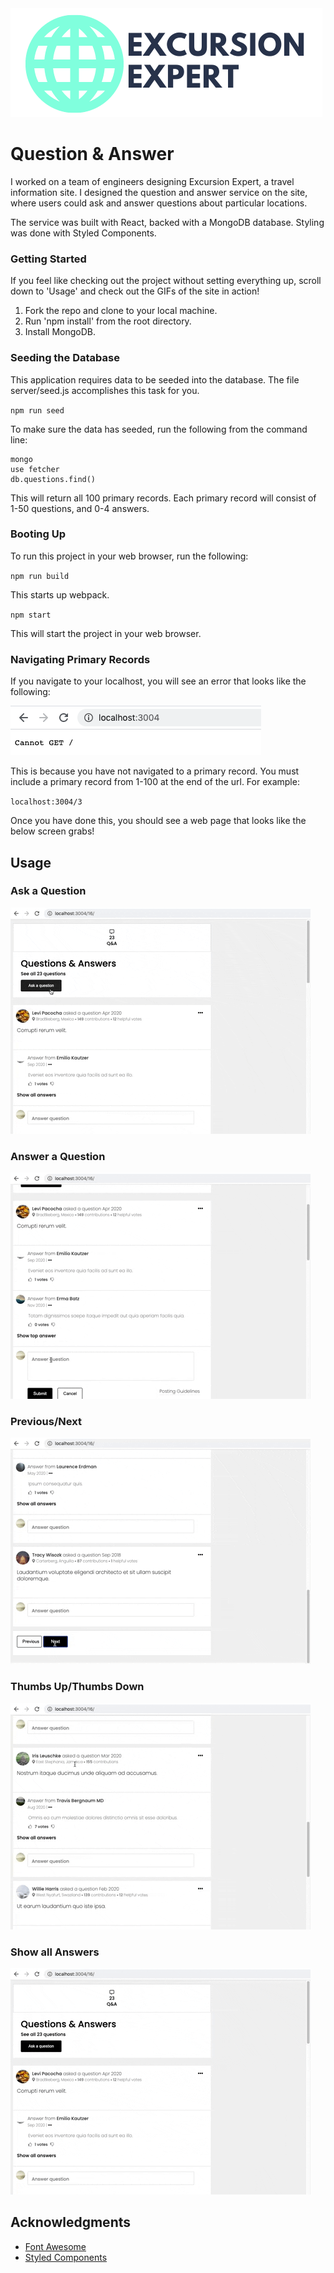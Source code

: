 <img src="https://github.com/excursion-expert/questionAndAnswer/blob/main/WhiteBackgroundLogoSuperCropped.png">

# Question & Answer
I worked on a team of engineers designing Excursion Expert, a travel information site. I designed the question and answer service on the site, where users could ask and answer questions about particular locations.

The service was built with React, backed with a MongoDB database. Styling was done with Styled Components.

### Getting Started

If you feel like checking out the project without setting everything up, scroll down to 'Usage' and check out the GIFs of the site in action!

1. Fork the repo and clone to your local machine.
2. Run 'npm install' from the root directory.
3. Install MongoDB.

### Seeding the Database

This application requires data to be seeded into the database. The file server/seed.js accomplishes this task for you.

`npm run seed`

To make sure the data has seeded, run the following from the command line:

```
mongo
use fetcher
db.questions.find()
```

This will return all 100 primary records. Each primary record will consist of 1-50 questions, and 0-4 answers.

### Booting Up

To run this project in your web browser, run the following:

`npm run build`

This starts up webpack.

`npm start`

This will start the project in your web browser.

### Navigating Primary Records

If you navigate to your localhost, you will see an error that looks like the following:

<img src="https://github.com/excursion-expert/questionAndAnswer/blob/main/cannotget.png">

This is because you have not navigated to a primary record. You must include a primary record from 1-100 at the end of the url. For example:

`localhost:3004/3`

Once you have done this, you should see a web page that looks like the below screen grabs! 

## Usage
### Ask a Question

![Alt Text](https://github.com/excursion-expert/questionAndAnswer/blob/main/askquestion.gif "ask question")

### Answer a Question

![Alt Text](https://github.com/excursion-expert/questionAndAnswer/blob/main/answerquestion.gif "answer question")

### Previous/Next

![Alt Text](https://github.com/excursion-expert/questionAndAnswer/blob/main/prevnext.gif "previous page/next page")

### Thumbs Up/Thumbs Down

![Alt Text](https://github.com/excursion-expert/questionAndAnswer/blob/main/thumbsup.gif "thumbs up")

### Show all Answers

![Alt Text](https://github.com/excursion-expert/questionAndAnswer/blob/main/showallanswers.gif "show all answers")

## Acknowledgments

- [Font Awesome](https://fontawesome.com/)
- [Styled Components](https://styled-components.com/)


